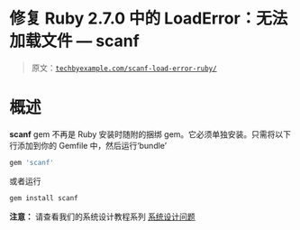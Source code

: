 # 修复 Ruby 2.7.0 中的 LoadError：无法加载文件 — scanf

> 原文：[`techbyexample.com/scanf-load-error-ruby/`](https://techbyexample.com/scanf-load-error-ruby/)

# **概述**

**scanf** gem 不再是 Ruby 安装时随附的捆绑 gem。它必须单独安装。只需将以下行添加到你的 Gemfile 中，然后运行‘bundle’

```go
gem 'scanf'
```

或者运行

```go
gem install scanf
```

**注意：** 请查看我们的系统设计教程系列 [系统设计问题](https://techbyexample.com/system-design-questions/)
